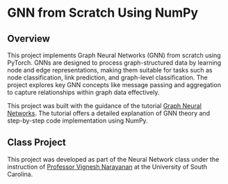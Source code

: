# GNN from Scratch Using NumPy

## Overview

This project implements Graph Neural Networks (GNN) from scratch using PyTorch. GNNs are designed to process graph-structured data by learning node and edge representations, making them suitable for tasks such as node classification, link prediction, and graph-level classification. 
The project explores key GNN concepts like message passing and aggregation to capture relationships within graph data effectively.

This project was built with the guidance of the tutorial [Graph Neural Networks](https://uvadlc-notebooks.readthedocs.io/en/latest/tutorial_notebooks/tutorial7/GNN_overview.html). 
The tutorial offers a detailed explanation of GNN theory and step-by-step code implementation using NumPy.

## Class Project

This project was developed as part of the Neural Network class under the instruction of [Professor Vignesh Narayanan](https://sc.edu/study/colleges_schools/engineering_and_computing/faculty-staff/narayanan_vignesh.php) at the University of South Carolina.
